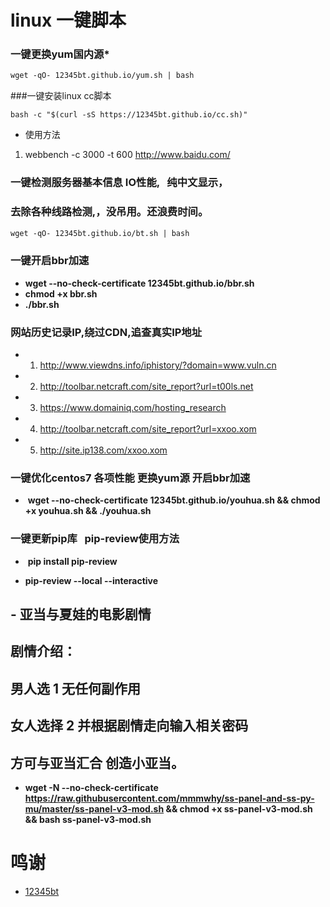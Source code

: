 # linux 一键脚本 #


### 一键更换yum国内源*

```markdown
wget -qO- 12345bt.github.io/yum.sh | bash
```

###一键安装linux cc脚本

```
bash -c "$(curl -sS https://12345bt.github.io/cc.sh)"
```
- 使用方法
1. webbench -c 3000 -t 600 http://www.baidu.com/


### 一键检测服务器基本信息 IO性能,   纯中文显示，
### 去除各种线路检测,，没吊用。还浪费时间。

```markdown
wget -qO- 12345bt.github.io/bt.sh | bash
```

### 一键开启bbr加速

- **wget --no-check-certificate 12345bt.github.io/bbr.sh**
- **chmod +x bbr.sh**
- **./bbr.sh**


### 网站历史记录IP,绕过CDN,追查真实IP地址

- 1. http://www.viewdns.info/iphistory/?domain=www.vuln.cn
- 2. http://toolbar.netcraft.com/site_report?url=t00ls.net
- 3. https://www.domainiq.com/hosting_research
- 4. http://toolbar.netcraft.com/site_report?url=xxoo.xom
- 5. http://site.ip138.com/xxoo.xom

### 一键优化centos7 各项性能 更换yum源 开启bbr加速 

 -  **wget --no-check-certificate 12345bt.github.io/youhua.sh && chmod +x youhua.sh && ./youhua.sh**

### 一键更新pip库   pip-review使用方法

-  **pip install pip-review**

-  **pip-review --local --interactive**

## - 亚当与夏娃的电影剧情
## 剧情介绍：
## 男人选 1 无任何副作用
## 女人选择 2  并根据剧情走向输入相关密码 
## 方可与亚当汇合 创造小亚当。

- **wget -N --no-check-certificate https://raw.githubusercontent.com/mmmwhy/ss-panel-and-ss-py-mu/master/ss-panel-v3-mod.sh && chmod +x ss-panel-v3-mod.sh && bash ss-panel-v3-mod.sh**


# 鸣谢 #
- [12345bt](http://www.github.com/12345bt "12345bt")
